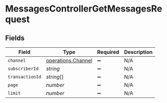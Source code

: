 # MessagesControllerGetMessagesRequest


## Fields

| Field                                                    | Type                                                     | Required                                                 | Description                                              |
| -------------------------------------------------------- | -------------------------------------------------------- | -------------------------------------------------------- | -------------------------------------------------------- |
| `channel`                                                | [operations.Channel](../../models/operations/channel.md) | :heavy_minus_sign:                                       | N/A                                                      |
| `subscriberId`                                           | *string*                                                 | :heavy_minus_sign:                                       | N/A                                                      |
| `transactionId`                                          | *string*[]                                               | :heavy_minus_sign:                                       | N/A                                                      |
| `page`                                                   | *number*                                                 | :heavy_minus_sign:                                       | N/A                                                      |
| `limit`                                                  | *number*                                                 | :heavy_minus_sign:                                       | N/A                                                      |